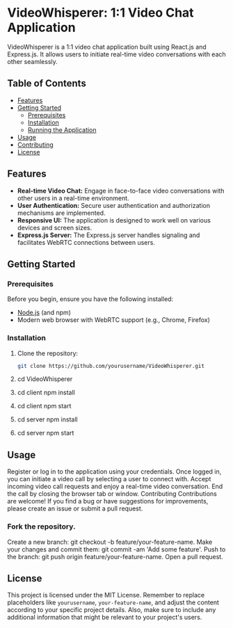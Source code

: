 # VideoWhisperer: 1:1 Video Chat Application

VideoWhisperer is a 1:1 video chat application built using React.js and Express.js. It allows users to initiate real-time video conversations with each other seamlessly.

## Table of Contents
- [Features](#features)
- [Getting Started](#getting-started)
  - [Prerequisites](#prerequisites)
  - [Installation](#installation)
  - [Running the Application](#running-the-application)
- [Usage](#usage)
- [Contributing](#contributing)
- [License](#license)

## Features

- **Real-time Video Chat:** Engage in face-to-face video conversations with other users in a real-time environment.
- **User Authentication:** Secure user authentication and authorization mechanisms are implemented.
- **Responsive UI:** The application is designed to work well on various devices and screen sizes.
- **Express.js Server:** The Express.js server handles signaling and facilitates WebRTC connections between users.

## Getting Started

### Prerequisites

Before you begin, ensure you have the following installed:

- [Node.js](https://nodejs.org/) (and npm)
- Modern web browser with WebRTC support (e.g., Chrome, Firefox)

### Installation

1. Clone the repository:

   ```bash
   git clone https://github.com/yourusername/VideoWhisperer.git

2. cd VideoWhisperer
   
3. cd client
  npm install

4. cd client
  npm start

5. cd server
  npm install

6. cd server
  npm start

## Usage
Register or log in to the application using your credentials.
Once logged in, you can initiate a video call by selecting a user to connect with.
Accept incoming video call requests and enjoy a real-time video conversation.
End the call by closing the browser tab or window.
Contributing
Contributions are welcome! If you find a bug or have suggestions for improvements, please create an issue or submit a pull request.

### Fork the repository.
Create a new branch: git checkout -b feature/your-feature-name.
Make your changes and commit them: git commit -am 'Add some feature'.
Push to the branch: git push origin feature/your-feature-name.
Open a pull request.

## License
This project is licensed under the MIT License.
Remember to replace placeholders like `yourusername`, `your-feature-name`, and adjust the content according to your specific project details. Also, make sure to include any additional information that might be relevant to your project's users.


